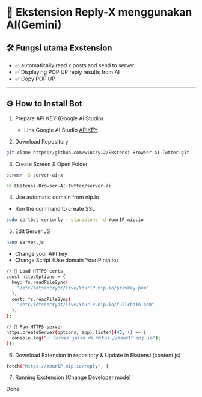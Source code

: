 # 🤖 Ekstension Reply-X menggunakan AI(Gemini)
## 🛠️ Fungsi utama Exstension
- ✅ automatically read x posts and send to server
- ✅ Displaying POP UP reply results from AI
- ✅ Copy POP UP
---

## ⚙️ How to Install Bot
1. Prepare API KEY (Google AI Studio)
   - Link Google AI Studio [APIKEY](https://aistudio.google.com/apikey)
  
2. Download Repository
```bash
git clone https://github.com/winzzy12/Ekstensi-Browser-AI-Twtter.git
```

3. Create Screen & Open Folder
```bash
screen -S server-ai-x
```
```bash
cd Ekstensi-Browser-AI-Twtter/server-ai
```

4. Use automatic domain from nip.io
- Run the command to create SSL:
```bash
sudo certbot certonly --standalone -d YourIP.nip.io
```

5. Edit Server.JS
```bash
nano server.js
```
- Change your API key
- Change Script (Use domain YourIP.nip.io)
```bash
// 🔐 Load HTTPS certs
const httpsOptions = {
  key: fs.readFileSync(
    "/etc/letsencrypt/live/YourIP.nip.io/privkey.pem"
  ),
  cert: fs.readFileSync(
    "/etc/letsencrypt/live/YourIP.nip.io/fullchain.pem"
  ),
};
```
```bash
// 🚀 Run HTTPS server
https.createServer(options, app).listen(443, () => {
  console.log("✅ Server jalan di https://YourIP.nip.io");
});
```
6. Download Extension in repository & Update in Ekstensi (content.js)
```bash
fetch("https://YourIP.nip.io/reply", {
```
7. Running Exstension (Change Developer mode)

Done
